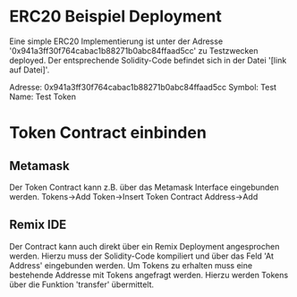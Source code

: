# ERC20 Beispiel Deployment
Eine simple ERC20 Implementierung ist unter der Adresse '0x941a3ff30f764cabac1b88271b0abc84ffaad5cc' zu Testzwecken deployed.
Der entsprechende Solidity-Code befindet sich in der Datei '[link auf Datei]'.

Adresse: 0x941a3ff30f764cabac1b88271b0abc84ffaad5cc
Symbol: Test
Name: Test Token

# Token Contract einbinden
## Metamask
Der Token Contract kann z.B. über das Metamask Interface eingebunden werden.
Tokens->Add Token->Insert Token Contract Address->Add
## Remix IDE
Der Contract kann auch direkt über ein Remix Deployment angesprochen werden.
Hierzu muss der Solidity-Code kompiliert und über das Feld 'At Address' eingebunden werden.
Um Tokens zu erhalten muss eine bestehende Addresse mit Tokens angefragt werden.
Hierzu werden Tokens über die Funktion 'transfer' übermittelt.
